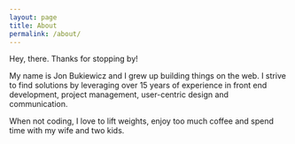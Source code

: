 ```yaml
---
layout: page
title: About
permalink: /about/
---
```


Hey, there. Thanks for stopping by!

My name is Jon Bukiewicz and I grew up building things on the web. I strive to find solutions by leveraging over 15 years of experience in front end development, project management, user-centric design and communication.

When not coding, I love to lift weights, enjoy too much coffee and spend time with my wife and two kids.